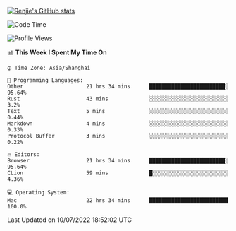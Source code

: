 [![Renjie's GitHub stats](https://github-readme-stats.vercel.app/api?username=liurenjie1024&show_icons=true&theme=chartreuse-dark)](https://github.com/anuraghazra/github-readme-stats)

<!--START_SECTION:waka-->
![Code Time](http://img.shields.io/badge/Code%20Time-54%20hrs%2043%20mins-blue)

![Profile Views](http://img.shields.io/badge/Profile%20Views-42-blue)

📊 **This Week I Spent My Time On** 

```text
⌚︎ Time Zone: Asia/Shanghai

💬 Programming Languages: 
Other                    21 hrs 34 mins      ████████████████████████░   95.64% 
Rust                     43 mins             ░░░░░░░░░░░░░░░░░░░░░░░░░   3.2% 
Text                     5 mins              ░░░░░░░░░░░░░░░░░░░░░░░░░   0.44% 
Markdown                 4 mins              ░░░░░░░░░░░░░░░░░░░░░░░░░   0.33% 
Protocol Buffer          3 mins              ░░░░░░░░░░░░░░░░░░░░░░░░░   0.22%

🔥 Editors: 
Browser                  21 hrs 34 mins      ████████████████████████░   95.64% 
CLion                    59 mins             █░░░░░░░░░░░░░░░░░░░░░░░░   4.36%

💻 Operating System: 
Mac                      22 hrs 34 mins      █████████████████████████   100.0%

```


 Last Updated on 10/07/2022 18:52:02 UTC
<!--END_SECTION:waka-->

